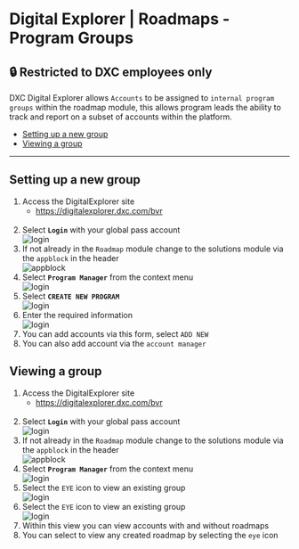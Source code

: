 # Digital Explorer | Roadmaps - Program Groups

## :lock: Restricted to DXC employees only


DXC Digital Explorer allows `Accounts` to be assigned to `internal program groups` within the roadmap module, this allows program leads the ability to track and report on a subset of accounts within the platform.

- [Setting up a new group](#Setting-up-a-new-group)
- [Viewing a group](#Viewing-a-group)

---


## Setting up a new group

1. Access the DigitalExplorer site
     - https://digitalexplorer.dxc.com/bvr
     <br>
1. Select **`Login`**  with your global pass account 
    <br>![login](images/login.png)
 1. If not already in the `Roadmap` module change to the solutions module via the `appblock` in the header
    <br>![appblock](images/appblock.png)
1. Select **`Program Manager`** from the context menu
    <br>![login](images/groups1.png)
1. Select **`CREATE NEW PROGRAM`** 
    <br>![login](images/groups2.png)
1. Enter the required information
    <br>![login](images/groups3.png)
1. You can add accounts via this form, select `ADD NEW` 
1. You can also add account via the `account manager`

## Viewing a group

1. Access the DigitalExplorer site
     - https://digitalexplorer.dxc.com/bvr
     <br>
1. Select **`Login`**  with your global pass account 
    <br>![login](images/login.png)
 1. If not already in the `Roadmap` module change to the solutions module via the `appblock` in the header
    <br>![appblock](images/appblock.png)
1. Select **`Program Manager`** from the context menu
    <br>![login](images/groups1.png)
1. Select the `EYE` icon to view an existing group
    <br>![login](images/groups5.png)
1. Select the `EYE` icon to view an existing group
    <br>![login](images/groups6.png)
1. Within this view you can view accounts with and without roadmaps
1. You can select to view any created roadmap by selecting the `eye` icon


